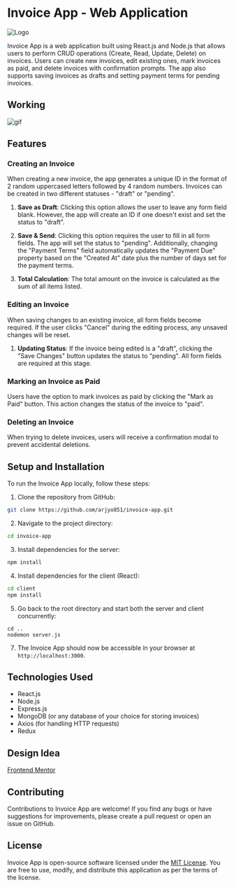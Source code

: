 # Invoice App - Web Application

![Logo](https://socialify.git.ci/arjyo851/invoice-app/image?font=Bitter&language=1&name=1&owner=1&pattern=Circuit%20Board&theme=Auto)

Invoice App is a web application built using React.js and Node.js that allows users to perform CRUD operations (Create, Read, Update, Delete) on invoices. Users can create new invoices, edit existing ones, mark invoices as paid, and delete invoices with confirmation prompts. The app also supports saving invoices as drafts and setting payment terms for pending invoices.

## Working
![gif](https://github.com/arjyo851/invoice-app/blob/main/Invoice_app.gif)

## Features

### Creating an Invoice

When creating a new invoice, the app generates a unique ID in the format of 2 random uppercased letters followed by 4 random numbers. Invoices can be created in two different statuses - "draft" or "pending".

1. **Save as Draft**: Clicking this option allows the user to leave any form field blank. However, the app will create an ID if one doesn't exist and set the status to "draft".

2. **Save & Send**: Clicking this option requires the user to fill in all form fields. The app will set the status to "pending". Additionally, changing the "Payment Terms" field automatically updates the "Payment Due" property based on the "Created At" date plus the number of days set for the payment terms.

3. **Total Calculation**: The total amount on the invoice is calculated as the sum of all items listed.

### Editing an Invoice

When saving changes to an existing invoice, all form fields become required. If the user clicks "Cancel" during the editing process, any unsaved changes will be reset.

1. **Updating Status**: If the invoice being edited is a "draft", clicking the "Save Changes" button updates the status to "pending". All form fields are required at this stage.

### Marking an Invoice as Paid

Users have the option to mark invoices as paid by clicking the "Mark as Paid" button. This action changes the status of the invoice to "paid".

### Deleting an Invoice

When trying to delete invoices, users will receive a confirmation modal to prevent accidental deletions.

## Setup and Installation

To run the Invoice App locally, follow these steps:

1. Clone the repository from GitHub:

```bash
git clone https://github.com/arjyo851/invoice-app.git
```

2. Navigate to the project directory:

```bash
cd invoice-app
```

3. Install dependencies for the server:

```bash
npm install
```

4. Install dependencies for the client (React):

```bash
cd client
npm install
```
5. Go back to the root directory and start both the server and client concurrently:
```
cd ..
nodemon server.js
```

7. The Invoice App should now be accessible in your browser at `http://localhost:3000`.

## Technologies Used

- React.js
- Node.js
- Express.js
- MongoDB (or any database of your choice for storing invoices)
- Axios (for handling HTTP requests)
- Redux

## Design Idea

[Frontend Mentor](https://www.frontendmentor.io/)

## Contributing

Contributions to Invoice App are welcome! If you find any bugs or have suggestions for improvements, please create a pull request or open an issue on GitHub.

## License

Invoice App is open-source software licensed under the [MIT License](LICENSE). You are free to use, modify, and distribute this application as per the terms of the license.


